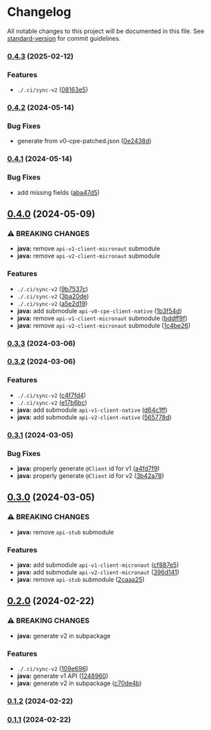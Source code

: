 # Changelog

All notable changes to this project will be documented in this file. See [standard-version](https://github.com/conventional-changelog/standard-version) for commit guidelines.

### [0.4.3](https://github.com/whitehawkcec/whitehawk-external-mastercard-riskrecon-api/compare/0.4.2...0.4.3) (2025-02-12)


### Features

* `./.ci/sync-v2` ([08163e5](https://github.com/whitehawkcec/whitehawk-external-mastercard-riskrecon-api/commit/08163e5917644dedc418af11575ce058f87979e7))

### [0.4.2](https://github.com/WhitehawkCEC/whitehawk-external-mastercard-riskrecon-api/compare/0.4.1...0.4.2) (2024-05-14)


### Bug Fixes

* generate from v0-cpe-patched.json ([0e2438d](https://github.com/WhitehawkCEC/whitehawk-external-mastercard-riskrecon-api/commit/0e2438dc3bf0449ccab3fcc6735476e265646c74))

### [0.4.1](https://github.com/WhitehawkCEC/whitehawk-external-mastercard-riskrecon-api/compare/0.4.0...0.4.1) (2024-05-14)


### Bug Fixes

* add missing fields ([aba47d5](https://github.com/WhitehawkCEC/whitehawk-external-mastercard-riskrecon-api/commit/aba47d55e6823cfcf4fa42f027c69235b9a37d19))

## [0.4.0](https://github.com/whitehawkcec/whitehawk-external-mastercard-riskrecon-api/compare/0.3.3...0.4.0) (2024-05-09)


### ⚠ BREAKING CHANGES

* **java:** remove `api-v1-client-micronaut` submodule
* **java:** remove `api-v2-client-micronaut` submodule

### Features

* `./.ci/sync-v2` ([9b7537c](https://github.com/whitehawkcec/whitehawk-external-mastercard-riskrecon-api/commit/9b7537c24e0734a3682fa618346a0ee562c0c0fd))
* `./.ci/sync-v2` ([3ba20de](https://github.com/whitehawkcec/whitehawk-external-mastercard-riskrecon-api/commit/3ba20de5642ae1253c670be58a3facead9ae6374))
* `./.ci/sync-v2` ([a5e2d19](https://github.com/whitehawkcec/whitehawk-external-mastercard-riskrecon-api/commit/a5e2d194351d6b6492eff118cd9557b6f8ecc65b))
* **java:** add submodule `api-v0-cpe-client-native` ([1b3f54d](https://github.com/whitehawkcec/whitehawk-external-mastercard-riskrecon-api/commit/1b3f54d6b6b9eea883fadb150a930afe783b678f))
* **java:** remove `api-v1-client-micronaut` submodule ([bddff9f](https://github.com/whitehawkcec/whitehawk-external-mastercard-riskrecon-api/commit/bddff9fd7d7d977c098c88b2ac650ac16ef63526))
* **java:** remove `api-v2-client-micronaut` submodule ([1c4be26](https://github.com/whitehawkcec/whitehawk-external-mastercard-riskrecon-api/commit/1c4be26444c4ecc3d66cf22dbf54105cd433e9c4))

### [0.3.3](https://github.com/whitehawkcec/whitehawk-external-mastercard-riskrecon-api/compare/0.3.2...0.3.3) (2024-03-06)

### [0.3.2](https://github.com/whitehawkcec/whitehawk-external-mastercard-riskrecon-api/compare/0.3.1...0.3.2) (2024-03-06)


### Features

* `./.ci/sync-v2` ([c4f7fd4](https://github.com/whitehawkcec/whitehawk-external-mastercard-riskrecon-api/commit/c4f7fd416e4fc32ad1613327828d0ab18da221a8))
* `./.ci/sync-v2` ([e17b6bc](https://github.com/whitehawkcec/whitehawk-external-mastercard-riskrecon-api/commit/e17b6bc3fdf2bf46ae6aca9428df22b8ae1d1359))
* **java:** add submodule `api-v1-client-native` ([d64c1ff](https://github.com/whitehawkcec/whitehawk-external-mastercard-riskrecon-api/commit/d64c1ff58d8a4e07d7ace2de2531ab7c7d7bc319))
* **java:** add submodule `api-v2-client-native` ([565778d](https://github.com/whitehawkcec/whitehawk-external-mastercard-riskrecon-api/commit/565778db1ac394d2c0ebd9d42da5c9af127ffd6d))

### [0.3.1](https://github.com/whitehawkcec/whitehawk-external-mastercard-riskrecon-api/compare/0.3.0...0.3.1) (2024-03-05)


### Bug Fixes

* **java:** properly generate `@Client` id for v1 ([a4fd7f9](https://github.com/whitehawkcec/whitehawk-external-mastercard-riskrecon-api/commit/a4fd7f9bbbf263c51aec9d65408af6043380ad58))
* **java:** properly generate `@Client` id for v2 ([3b42a78](https://github.com/whitehawkcec/whitehawk-external-mastercard-riskrecon-api/commit/3b42a789e71b73ba92b707a5834d39a3f02950e6))

## [0.3.0](https://github.com/whitehawkcec/whitehawk-external-mastercard-riskrecon-api/compare/0.2.0...0.3.0) (2024-03-05)


### ⚠ BREAKING CHANGES

* **java:** remove `api-stub` submodule

### Features

* **java:** add submodule `api-v1-client-micronaut` ([cf887e5](https://github.com/whitehawkcec/whitehawk-external-mastercard-riskrecon-api/commit/cf887e55124b1ea7f1edea88a3d384ec4214942b))
* **java:** add submodule `api-v2-client-micronaut` ([396d141](https://github.com/whitehawkcec/whitehawk-external-mastercard-riskrecon-api/commit/396d141a2c2eee136b13bc26f595fa4a490a3aa4))
* **java:** remove `api-stub` submodule ([2caaa25](https://github.com/whitehawkcec/whitehawk-external-mastercard-riskrecon-api/commit/2caaa256e69ded2097487c0a74309c8f58b21d7a))

## [0.2.0](https://github.com/whitehawkcec/whitehawk-external-mastercard-riskrecon-api/compare/0.1.2...0.2.0) (2024-02-22)

### ⚠ BREAKING CHANGES

- **java:** generate v2 in subpackage

### Features

- `./.ci/sync-v2` ([109e696](https://github.com/whitehawkcec/whitehawk-external-mastercard-riskrecon-api/commit/109e696b86fad2476e3f35abe0adc4de0d399b8a))
- **java:** generate v1 API ([1248960](https://github.com/whitehawkcec/whitehawk-external-mastercard-riskrecon-api/commit/12489605ac55cebb768c50a8e4480ea73ede6e3e))
- **java:** generate v2 in subpackage ([c70de4b](https://github.com/whitehawkcec/whitehawk-external-mastercard-riskrecon-api/commit/c70de4b016340aa6cc21286b2a5e8d17ec97e924))

### [0.1.2](https://github.com/whitehawkcec/whitehawk-external-mastercard-riskrecon-api/compare/0.1.1...0.1.2) (2024-02-22)

### [0.1.1](https://github.com/whitehawkcec/whitehawk-external-mastercard-riskrecon-api/compare/0.1.0...0.1.1) (2024-02-22)
